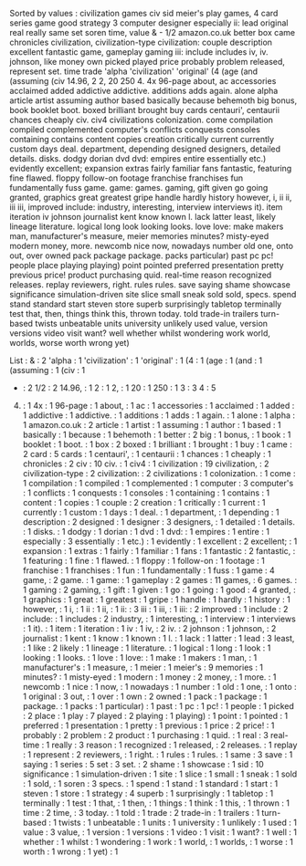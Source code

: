 Sorted by values :
civilization games civ sid meier's play games, 4 card series game good strategy 3 computer designer especially ii: lead original real really same set soren time, value & - 1/2 amazon.co.uk better box came chronicles civilization, civilization-type civilization: couple description excellent fantastic game, gameplay gaming iii: include includes iv, iv. johnson, like money own picked played price probably problem released, represent set. time trade 'alpha 'civilization' 'original' (4 (age (and (assuming (civ 14.96, 2 2, 20 250 4. 4x 96-page about, ac accessories acclaimed added addictive addictive. additions adds again. alone alpha article artist assuming author based basically because behemoth big bonus, book booklet boot. boxed brilliant brought buy cards centauri', centaurii chances cheaply civ. civ4 civilizations colonization. come compilation compiled complemented computer's conflicts conquests consoles containing contains content copies creation critically current currently custom days deal. department, depending designed designers, detailed details. disks. dodgy dorian dvd dvd: empires entire essentially etc.) evidently excellent; expansion extras fairly familiar fans fantastic, featuring fine flawed. floppy follow-on footage franchise franchises fun fundamentally fuss game. game: games. gaming, gift given go going granted, graphics great greatest gripe handle hardly history however, i, ii ii, iii iii, improved include: industry, interesting, interview interviews it). item iteration iv johnson journalist kent know known l. lack latter least, likely lineage literature. logical long look looking looks. love love: make makers man, manufacturer's measure, meier memories minutes? misty-eyed modern money, more. newcomb nice now, nowadays number old one, onto out, over owned pack package package. packs particular) past pc pc! people place playing playing) point pointed preferred presentation pretty previous price! product purchasing quid. real-time reason recognized releases. replay reviewers, right. rules rules. save saying shame showcase significance simulation-driven site slice small sneak sold sold, specs. spend stand standard start steven store superb surprisingly tabletop terminally test that, then, things think this, thrown today. told trade-in trailers turn-based twists unbeatable units university unlikely used value, version versions video visit want? well whether whilst wondering work world, worlds, worse worth wrong yet) 

List :
& : 2
'alpha : 1
'civilization' : 1
'original' : 1
(4 : 1
(age : 1
(and : 1
(assuming : 1
(civ : 1
- : 2
1/2 : 2
14.96, : 1
2 : 1
2, : 1
20 : 1
250 : 1
3 : 3
4 : 5
4. : 1
4x : 1
96-page : 1
about, : 1
ac : 1
accessories : 1
acclaimed : 1
added : 1
addictive : 1
addictive. : 1
additions : 1
adds : 1
again. : 1
alone : 1
alpha : 1
amazon.co.uk : 2
article : 1
artist : 1
assuming : 1
author : 1
based : 1
basically : 1
because : 1
behemoth : 1
better : 2
big : 1
bonus, : 1
book : 1
booklet : 1
boot. : 1
box : 2
boxed : 1
brilliant : 1
brought : 1
buy : 1
came : 2
card : 5
cards : 1
centauri', : 1
centaurii : 1
chances : 1
cheaply : 1
chronicles : 2
civ : 10
civ. : 1
civ4 : 1
civilization : 19
civilization, : 2
civilization-type : 2
civilization: : 2
civilizations : 1
colonization. : 1
come : 1
compilation : 1
compiled : 1
complemented : 1
computer : 3
computer's : 1
conflicts : 1
conquests : 1
consoles : 1
containing : 1
contains : 1
content : 1
copies : 1
couple : 2
creation : 1
critically : 1
current : 1
currently : 1
custom : 1
days : 1
deal. : 1
department, : 1
depending : 1
description : 2
designed : 1
designer : 3
designers, : 1
detailed : 1
details. : 1
disks. : 1
dodgy : 1
dorian : 1
dvd : 1
dvd: : 1
empires : 1
entire : 1
especially : 3
essentially : 1
etc.) : 1
evidently : 1
excellent : 2
excellent; : 1
expansion : 1
extras : 1
fairly : 1
familiar : 1
fans : 1
fantastic : 2
fantastic, : 1
featuring : 1
fine : 1
flawed. : 1
floppy : 1
follow-on : 1
footage : 1
franchise : 1
franchises : 1
fun : 1
fundamentally : 1
fuss : 1
game : 4
game, : 2
game. : 1
game: : 1
gameplay : 2
games : 11
games, : 6
games. : 1
gaming : 2
gaming, : 1
gift : 1
given : 1
go : 1
going : 1
good : 4
granted, : 1
graphics : 1
great : 1
greatest : 1
gripe : 1
handle : 1
hardly : 1
history : 1
however, : 1
i, : 1
ii : 1
ii, : 1
ii: : 3
iii : 1
iii, : 1
iii: : 2
improved : 1
include : 2
include: : 1
includes : 2
industry, : 1
interesting, : 1
interview : 1
interviews : 1
it). : 1
item : 1
iteration : 1
iv : 1
iv, : 2
iv. : 2
johnson : 1
johnson, : 2
journalist : 1
kent : 1
know : 1
known : 1
l. : 1
lack : 1
latter : 1
lead : 3
least, : 1
like : 2
likely : 1
lineage : 1
literature. : 1
logical : 1
long : 1
look : 1
looking : 1
looks. : 1
love : 1
love: : 1
make : 1
makers : 1
man, : 1
manufacturer's : 1
measure, : 1
meier : 1
meier's : 9
memories : 1
minutes? : 1
misty-eyed : 1
modern : 1
money : 2
money, : 1
more. : 1
newcomb : 1
nice : 1
now, : 1
nowadays : 1
number : 1
old : 1
one, : 1
onto : 1
original : 3
out, : 1
over : 1
own : 2
owned : 1
pack : 1
package : 1
package. : 1
packs : 1
particular) : 1
past : 1
pc : 1
pc! : 1
people : 1
picked : 2
place : 1
play : 7
played : 2
playing : 1
playing) : 1
point : 1
pointed : 1
preferred : 1
presentation : 1
pretty : 1
previous : 1
price : 2
price! : 1
probably : 2
problem : 2
product : 1
purchasing : 1
quid. : 1
real : 3
real-time : 1
really : 3
reason : 1
recognized : 1
released, : 2
releases. : 1
replay : 1
represent : 2
reviewers, : 1
right. : 1
rules : 1
rules. : 1
same : 3
save : 1
saying : 1
series : 5
set : 3
set. : 2
shame : 1
showcase : 1
sid : 10
significance : 1
simulation-driven : 1
site : 1
slice : 1
small : 1
sneak : 1
sold : 1
sold, : 1
soren : 3
specs. : 1
spend : 1
stand : 1
standard : 1
start : 1
steven : 1
store : 1
strategy : 4
superb : 1
surprisingly : 1
tabletop : 1
terminally : 1
test : 1
that, : 1
then, : 1
things : 1
think : 1
this, : 1
thrown : 1
time : 2
time, : 3
today. : 1
told : 1
trade : 2
trade-in : 1
trailers : 1
turn-based : 1
twists : 1
unbeatable : 1
units : 1
university : 1
unlikely : 1
used : 1
value : 3
value, : 1
version : 1
versions : 1
video : 1
visit : 1
want? : 1
well : 1
whether : 1
whilst : 1
wondering : 1
work : 1
world, : 1
worlds, : 1
worse : 1
worth : 1
wrong : 1
yet) : 1
